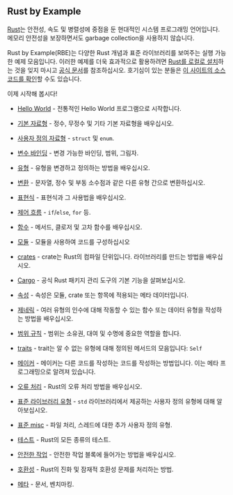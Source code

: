 ## Rust by Example

[Rust][rust]는 안전성, 속도 및 병렬성에 중점을 둔 현대적인 시스템 프로그래밍 언어입니다. 메모리 안전성을 보장하면서도 garbage collection을 사용하지 않습니다.

Rust by Example(RBE)는 다양한 Rust 개념과 표준 라이브러리를 보여주는 실행 가능한 예제 모음입니다. 이러한 예제를 더욱 효과적으로 활용하려면 [Rust를 로컬로 설치][install]하는 것을 잊지 마시고 [공식 문서][std]를 참조하십시오. 호기심이 있는 분들은 [이 사이트의 소스 코드를 확인][home]할 수도 있습니다.

이제 시작해 봅시다!

- [Hello World](hello.md) - 전통적인 Hello World 프로그램으로 시작합니다.

- [기본 자료형](primitives.md) - 정수, 무정수 및 기타 기본 자료형을 배우십시오.

- [사용자 정의 자료형](custom_types.md) - `struct` 및 `enum`.

- [변수 바인딩](variable_bindings.md) - 변경 가능한 바인딩, 범위, 그림자.

- [유형](types.md) - 유형을 변경하고 정의하는 방법을 배우십시오.

- [변환](conversion.md) - 문자열, 정수 및 부동 소수점과 같은 다른 유형 간으로 변환하십시오.

- [표현식](expression.md) - 표현식과 그 사용법을 배우십시오.

- [제어 흐름](flow_control.md) - `if`/`else`, `for` 등.

- [함수](fn.md) - 메서드, 클로저 및 고차 함수를 배우십시오.

- [모듈](mod.md) - 모듈을 사용하여 코드를 구성하십시오

- [crates](crates.md) - crate는 Rust의 컴파일 단위입니다. 라이브러리를 만드는 방법을 배우십시오.

- [Cargo](cargo.md) - 공식 Rust 패키지 관리 도구의 기본 기능을 살펴보십시오.

- [속성](attribute.md) - 속성은 모듈, crate 또는 항목에 적용되는 메타 데이터입니다.

- [제네릭](generics.md) - 여러 유형의 인수에 대해 작동할 수 있는 함수 또는 데이터 유형을 작성하는 방법을 배우십시오.

- [범위 규칙](scope.md) - 범위는 소유권, 대여 및 수명에 중요한 역할을 합니다.

- [traits](trait.md) - trait는 알 수 없는 유형에 대해 정의된 메서드의 모음입니다: `Self`

- [메이커](macros.md) - 메이커는 다른 코드를 작성하는 코드를 작성하는 방법입니다. 이는 메타 프로그래밍으로 알려져 있습니다.

- [오류 처리](error.md) - Rust의 오류 처리 방법을 배우십시오.

- [표준 라이브러리 유형](std.md) - `std` 라이브러리에서 제공하는 사용자 정의 유형에 대해 알아보십시오.

- [표준 misc](std_misc.md) - 파일 처리, 스레드에 대한 추가 사용자 정의 유형.

- [테스트](testing.md) - Rust의 모든 종류의 테스트.

- [안전한 작업](unsafe.md) - 안전한 작업 블록에 들어가는 방법을 배우십시오.

- [호환성](compatibility.md) - Rust의 진화 및 잠재적 호환성 문제를 처리하는 방법.

- [메타](meta.md) - 문서, 벤치마킹.


[rust]: https://www.rust-lang.org/
[install]: https://www.rust-lang.org/tools/install
[std]: https://doc.rust-lang.org/std/
[home]: https://github.com/rust-lang/rust-by-example

